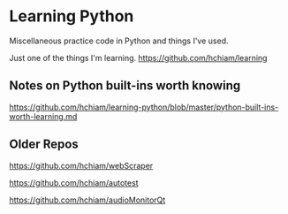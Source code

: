 # Learning Python

Miscellaneous practice code in Python and things I've used. 

Just one of the things I'm learning. https://github.com/hchiam/learning

## Notes on Python built-ins worth knowing

https://github.com/hchiam/learning-python/blob/master/python-built-ins-worth-learning.md

## Older Repos

https://github.com/hchiam/webScraper

https://github.com/hchiam/autotest

https://github.com/hchiam/audioMonitorQt
